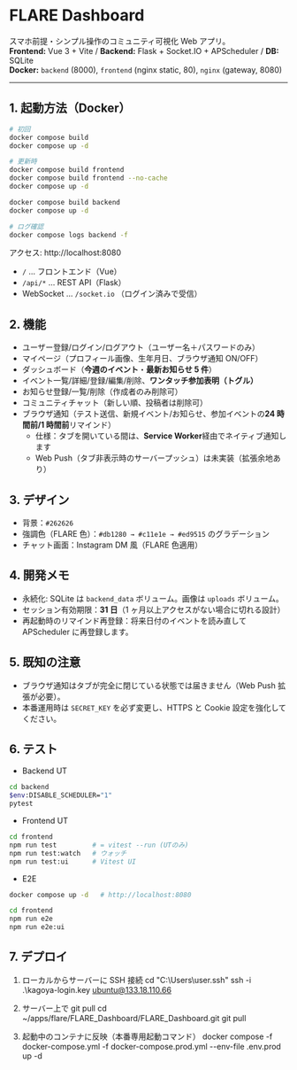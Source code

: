 # FLARE Dashboard

スマホ前提・シンプル操作のコミュニティ可視化 Web アプリ。  
**Frontend:** Vue 3 + Vite / **Backend:** Flask + Socket.IO + APScheduler / **DB:** SQLite  
**Docker:** `backend` (8000), `frontend` (nginx static, 80), `nginx` (gateway, 8080)

---

## 1. 起動方法（Docker）

```bash
# 初回
docker compose build
docker compose up -d

# 更新時
docker compose build frontend
docker compose build frontend --no-cache
docker compose up -d

docker compose build backend
docker compose up -d

# ログ確認
docker compose logs backend -f
```

アクセス: http://localhost:8080

- `/` … フロントエンド（Vue）
- `/api/*` … REST API（Flask）
- WebSocket … `/socket.io` （ログイン済みで受信）

## 2. 機能

- ユーザー登録/ログイン/ログアウト（ユーザー名＋パスワードのみ）
- マイページ（プロフィール画像、生年月日、ブラウザ通知 ON/OFF）
- ダッシュボード（**今週のイベント**・**最新お知らせ 5 件**）
- イベント一覧/詳細/登録/編集/削除、**ワンタッチ参加表明（トグル）**
- お知らせ登録/一覧/削除（作成者のみ削除可）
- コミュニティチャット（新しい順、投稿者は削除可）
- ブラウザ通知（テスト送信、新規イベント/お知らせ、参加イベントの**24 時間前/1 時間前**リマインド）
  - 仕様：タブを開いている間は、**Service Worker**経由でネイティブ通知します
  - Web Push（タブ非表示時のサーバープッシュ）は未実装（拡張余地あり）

## 3. デザイン

- 背景：`#262626`
- 強調色（FLARE 色）：`#db1280 → #c11e1e → #ed9515` のグラデーション
- チャット画面：Instagram DM 風（FLARE 色適用）

## 4. 開発メモ

- 永続化: SQLite は `backend_data` ボリューム。画像は `uploads` ボリューム。
- セッション有効期限：**31 日**（1 ヶ月以上アクセスがない場合に切れる設計）
- 再起動時のリマインド再登録：将来日付のイベントを読み直して APScheduler に再登録します。

## 5. 既知の注意

- ブラウザ通知はタブが完全に閉じている状態では届きません（Web Push 拡張が必要）。
- 本番運用時は `SECRET_KEY` を必ず変更し、HTTPS と Cookie 設定を強化してください。

## 6. テスト

- Backend UT

```bash
cd backend
$env:DISABLE_SCHEDULER="1"
pytest
```

- Frontend UT

```bash
cd frontend
npm run test         # = vitest --run (UTのみ)
npm run test:watch   # ウォッチ
npm run test:ui      # Vitest UI
```

- E2E

```bash
docker compose up -d   # http://localhost:8080

cd frontend
npm run e2e
npm run e2e:ui
```

## 7. デプロイ

1.  ローカルからサーバーに SSH 接続
    cd "C:\Users\user\.ssh"
    ssh -i .\kagoya-login.key ubuntu@133.18.110.66

2.  サーバー上で git pull
    cd ~/apps/flare/FLARE_Dashboard/FLARE_Dashboard.git
    git pull

3.  起動中のコンテナに反映（本番専用起動コマンド）
    docker compose -f docker-compose.yml -f docker-compose.prod.yml --env-file .env.prod up -d
